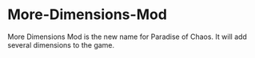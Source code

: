 More-Dimensions-Mod
===================

More Dimensions Mod is the new name for Paradise of Chaos. It will add several dimensions to the game.
